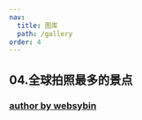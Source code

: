 ```yaml
---
nav:
  title: 图库
  path: /gallery
order: 4
---
```


## 04.全球拍照最多的景点

### [author by websybin](https://github.com/websybin)

<code src= './photo_spots.tsx'>
